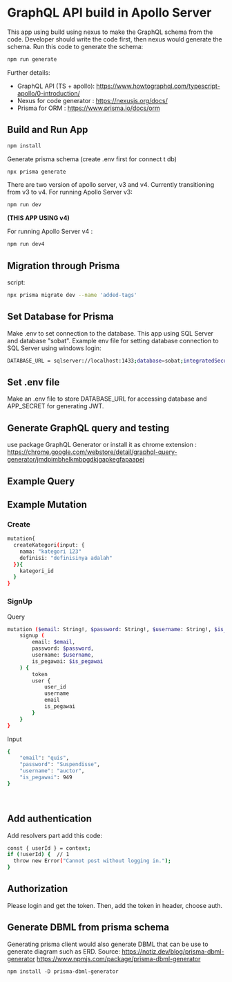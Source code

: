# GraphQL API build in Apollo Server

This app using build using nexus to make the GraphQL schema from the code. Developer should write the code first, then nexus would generate the schema. Run this code to generate the schema:
```bash
npm run generate
```
Further details:
 * GraphQL API (TS + apollo): https://www.howtographql.com/typescript-apollo/0-introduction/
 * Nexus for code generator : https://nexusjs.org/docs/
 * Prisma for ORM : https://www.prisma.io/docs/orm

## Build and Run App

```bash
npm install
```

<p>
Generate prisma schema (create .env first for connect t db)
</p>

```bash
npx prisma generate
```

<p>
There are two version of apollo server, v3 and v4. Currently transitioning from v3 to v4. For running Apollo Server v3:
</p>

```bash
npm run dev
```
**(THIS APP USING v4)**
<p>
For running Apollo Server v4 :
</p>

```bash
npm run dev4
```

## Migration through Prisma

script:

```bash
npx prisma migrate dev --name 'added-tags'
```

## Set Database for Prisma

Make .env to set connection to the database. This app using SQL Server and database "sobat". Example env file for setting database connection to SQL Server using windows login:
```bash
DATABASE_URL = sqlserver://localhost:1433;database=sobat;integratedSecurity=true;trustServerCertificate=true;
```

## Set .env file

Make an .env file to store DATABASE_URL for accessing database and APP_SECRET for generating JWT.

## Generate GraphQL query and testing

use package GraphQL Generator or install it as chrome extension : https://chrome.google.com/webstore/detail/graphql-query-generator/jmdpimbhelkmbpgdkjgapkegfapaapej

## Example Query

## Example Mutation

### Create

```bash
mutation{
  createKategori(input: {
    nama: "kategori 123"
    definisi: "definisinya adalah"
  }){
    kategori_id
  }
}
```

### SignUp

<p>Query</p>

```bash
mutation ($email: String!, $password: String!, $username: String!, $is_pegawai: Int) {
    signup (
        email: $email,
        password: $password,
        username: $username,
        is_pegawai: $is_pegawai
    ) {
        token
        user {
            user_id
            username
            email
            is_pegawai
        }
    }
}
```

<p>Input</p>

```bash
{
    "email": "quis",
    "password": "Suspendisse",
    "username": "auctor",
    "is_pegawai": 949
}
```

<br>

## Add authentication

<p>Add resolvers part add this code:</p>

```bash
const { userId } = context;
if (!userId) {  // 1
  throw new Error("Cannot post without logging in.");
}
```

## Authorization

<p>Please login and get the token. Then, add the token in header, choose auth. </p>


## Generate DBML from prisma schema

Generating prisma client would also generate DBML that can be use to generate diagram such as ERD.
Source: https://notiz.dev/blog/prisma-dbml-generator
https://www.npmjs.com/package/prisma-dbml-generator
```
npm install -D prisma-dbml-generator
```
